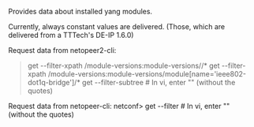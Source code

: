 Provides data about installed yang modules.

Currently, always constant values are delivered.
(Those, which are delivered from a TTTech's DE-IP 1.6.0)

Request data from netopeer2-cli:
> get --filter-xpath /module-versions:module-versions//*
> get --filter-xpath /module-versions:module-versions/module[name='ieee802-dot1q-bridge']/*
> get --filter-subtree		# In vi, enter "<module-versions/>" (without the quotes)


Request data from netopeer-cli:
netconf> get --filter		# In vi, enter "<module-versions/>" (without the quotes)
